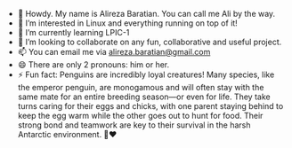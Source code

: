 - 👋 Howdy. My name is Alireza Baratian. You can call me Ali by the way.
- 👀 I’m interested in Linux and everything running on top of it!
- 🌱 I’m currently learning LPIC-1
- 💞️ I’m looking to collaborate on any fun, collaborative and useful project.
- 📫 You can email me via alireza.baratian@gmail.com
- 😄 There are only 2 pronouns: him or her.
- ⚡ Fun fact: Penguins are incredibly loyal creatures! Many species, like the emperor penguin, are monogamous and will often stay with the same mate for an entire breeding season—or even for life.
They take turns caring for their eggs and chicks, with one parent staying behind to keep the egg warm while the other goes out to hunt for food.
Their strong bond and teamwork are key to their survival in the harsh Antarctic environment. 🐧❤️

